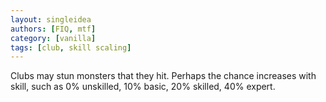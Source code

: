 ```yaml
---
layout: singleidea
authors: [FIQ, mtf]
category: [vanilla]
tags: [club, skill scaling]
---
```

Clubs may stun monsters that they hit. Perhaps the chance increases with skill, such as 0% unskilled, 10% basic, 20% skilled, 40% expert.
